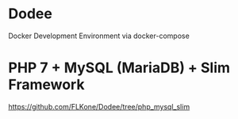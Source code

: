 # Dodee
Docker Development Environment via docker-compose

# PHP 7 + MySQL (MariaDB) + Slim Framework
https://github.com/FLKone/Dodee/tree/php_mysql_slim
